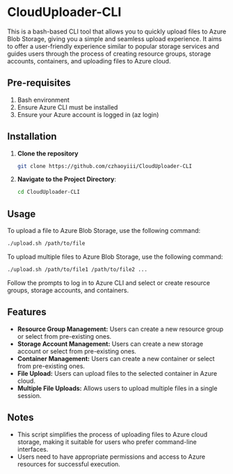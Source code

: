 # CloudUploader-CLI

This is a bash-based CLI tool that allows you to quickly upload files to Azure Blob Storage, giving you a simple and seamless upload experience. It aims to offer a user-friendly experience similar to popular storage services and guides users through the process of creating resource groups, storage accounts, containers, and uploading files to Azure cloud.

## Pre-requisites

1. Bash environment
2. Ensure Azure CLI must be installed
3. Ensure your Azure account is logged in (az login)

## Installation

1. **Clone the repository**
   ```bash
   git clone https://github.com/czhaoyiii/CloudUploader-CLI
   ```
2. **Navigate to the Project Directory**:
   ```bash
   cd CloudUploader-CLI
   ```

## Usage 

To upload a file to Azure Blob Storage, use the following command:

```bash
./upload.sh /path/to/file
```
To upload multiple files to Azure Blob Storage, use the following command:

```bash
./upload.sh /path/to/file1 /path/to/file2 ...
```
Follow the prompts to log in to Azure CLI and select or create resource groups, storage accounts, and containers.

## Features

- **Resource Group Management:** Users can create a new resource group or select from pre-existing ones.
- **Storage Account Management:** Users can create a new storage account or select from pre-existing ones.
- **Container Management:** Users can create a new container or select from pre-existing ones.
- **File Upload:** Users can upload files to the selected container in Azure cloud.
- **Multiple File Uploads:** Allows users to upload multiple files in a single session.
  
## Notes

- This script simplifies the process of uploading files to Azure cloud storage, making it suitable for users who prefer command-line interfaces.
- Users need to have appropriate permissions and access to Azure resources for successful execution.
